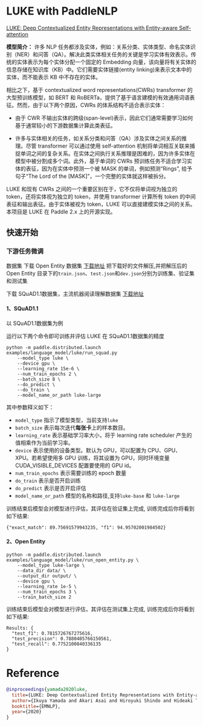 # LUKE with PaddleNLP

[LUKE: Deep Contextualized Entity Representations with Entity-aware Self-attention](https://arxiv.org/abs/2010.01057)

**模型简介：**
许多 NLP 任务都涉及实体，例如：关系分类、实体类型、命名实体识别（NER）和问答（QA）。解决此类实体相关任务的关键是学习实体有效表示。传统的实体表示为每个实体分配一个固定的 Embedding 向量，该向量将有关实体的信息存储在知识库（KB）中。它们需要实体链接(entity linking)来表示文本中的实体，而不能表示 KB 中不存在的实体。

相比之下，基于 contextualized word representations(CWRs) transformer 的大型预训练模型，如 BERT 和 RoBERTa，提供了基于语言建模的有效通用词语表征。然而，由于以下两个原因，CWRs 的体系结构不适合表示实体：

- 由于 CWR 不输出实体的跨级(span-level)表示，因此它们通常需要学习如何基于通常较小的下游数据集计算此类表征。

- 许多与实体相关的任务，如关系分类和问答（QA）涉及实体之间关系的推理。尽管 transformer 可以通过使用 self-attention 机制将单词相互关联来捕捉单词之间的复杂关系。在实体之间执行关系推理是困难的，因为许多实体在模型中被分割成多个词。此外，基于单词的 CWRs 预训练任务不适合学习实体的表征，因为在实体中预测一个被 MASK 的单词，例如预测“Rings”, 给予句子“The Lord of the [MASK]”，一个完整的实体就这样被拆分。

LUKE 和现有 CWRs 之间的一个重要区别在于，它不仅将单词视为独立的 token，还将实体视为独立的 token，并使用 transformer 计算所有 token 的中间表征和输出表征。由于实体被视为 token，LUKE 可以直接建模实体之间的关系。
本项目是 LUKE 在 Paddle 2.x 上的开源实现。

## 快速开始

### 下游任务微调

数据集
下载 Open Entity 数据集
[下载地址](https://cloud.tsinghua.edu.cn/f/6ec98dbd931b4da9a7f0/)
把下载好的文件解压,并把解压后的 Open Entity 目录下的`train.json`、`test.json`和`dev.json`分别为训练集、验证集和测试集

下载 SQuAD1.1数据集，主流机器阅读理解数据集
[下载地址](https://data.deepai.org/squad1.1.zip)

#### 1、SQuAD1.1
以 SQuAD1.1数据集为例

运行以下两个命令即可训练并评估 LUKE 在 SQuAD1.1数据集的精度

```shell
python -m paddle.distributed.launch examples/language_model/luke/run_squad.py
    --model_type luke \
    --device gpu \
    --learning_rate 15e-6 \
    --num_train_epochs 2 \
    --batch_size 8 \
    --do_predict \
    --do_train \
    --model_name_or_path luke-large
```
其中参数释义如下：
- `model_type` 指示了模型类型，当前支持`luke`
- `batch_size` 表示每次迭代**每张卡**上的样本数目。
- `learning_rate` 表示基础学习率大小，将于 learning rate scheduler 产生的值相乘作为当前学习率。
- `device` 表示使用的设备类型。默认为 GPU，可以配置为 CPU、GPU、XPU。若希望使用多 GPU 训练，将其设置为 GPU，同时环境变量 CUDA_VISIBLE_DEVICES 配置要使用的 GPU id。
- `num_train_epochs` 表示需要训练的 epoch 数量
- `do_train` 表示是否开启训练
- `do_predict` 表示是否开启评估
- `model_name_or_path` 模型的名称和路径,支持`luke-base` 和 `luke-large`

训练结束后模型会对模型进行评估，其评估在验证集上完成, 训练完成后你将看到如下结果:
```text
{"exact_match": 89.75691579943235, "f1": 94.95702001984502}
```

#### 2、Open Entity

```shell
python -m paddle.distributed.launch examples/language_model/luke/run_open_entity.py \
    --model_type luke-large \
    --data_dir data/ \
    --output_dir output/ \
    --device gpu \
    --learning_rate 1e-5 \
    --num_train_epochs 3 \
    --train_batch_size 2
```
训练结束后模型会对模型进行评估，其评估在测试集上完成, 训练完成后你将看到如下结果:
```text
Results: {
  "test_f1": 0.7815726767275616,
  "test_precision": 0.7880405766150561,
  "test_recall": 0.7752100840336135
}
```


# Reference

```bibtex
@inproceedings{yamada2020luke,
  title={LUKE: Deep Contextualized Entity Representations with Entity-aware Self-attention},
  author={Ikuya Yamada and Akari Asai and Hiroyuki Shindo and Hideaki Takeda and Yuji Matsumoto},
  booktitle={EMNLP},
  year={2020}
}
```
